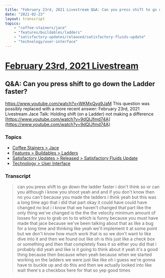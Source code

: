 ```yaml
---
title: "February 23rd, 2021 Livestream Q&A: Can you press shift to go down the Ladder faster?"
date: "2021-02-23"
layout: transcript
topics:
    - "coffee-stainers/jace"
    - "features/buildables/ladders"
    - "satisfactory-updates/released/satisfactory-fluids-update"
    - "technology/user-interface"
---
```

# [February 23rd, 2021 Livestream](../2021-02-23.md)
## Q&A: Can you press shift to go down the Ladder faster?
https://www.youtube.com/watch?v=WKMxQyq9JaM
This question was possibly replaced with a more recent answer: February 23rd, 2021 Livestream Jace Talk: Holding shift (on a Ladder) not making a difference [https://www.youtube.com/watch?v=9dQIJfmd74A](https://www.youtube.com/watch?v=9dQIJfmd74A)


### Topics
* [Coffee Stainers > Jace](../topics/coffee-stainers/jace.md)
* [Features > Buildables > Ladders](../topics/features/buildables/ladders.md)
* [Satisfactory Updates > Released > Satisfactory Fluids Update](../topics/satisfactory-updates/released/satisfactory-fluids-update.md)
* [Technology > User Interface](../topics/technology/user-interface.md)

### Transcript

> can you press shift to go down the ladder faster i don't think so or can you although i know you shoot yeah and and if you don't know then no you can't because you made the ladders i think yeah but this was a long time ago that i did that part okay it could have could have changed no but i i know that we haven't changed that part like the only thing we've changed is the the the velocity minimum amount of losses for you to grab on to to which is funny because you must have made that jace because we've been talking about that as like a bug for a long time and thinking like yeah we'll implement it at some point but we don't know how much work that is so we don't want to like dive into it and then we found out like oh is this just like a check box or something and then that completely fixes it so either you did that i probably did yeah and like is it going to think about it yeah it's a good thing because then because when yeah because when we started working on the ladders we were just like like oh i guess we're gonna have to buckle up and do this and then we actually looked into like wait there's a checkbox here for that so yep good times
